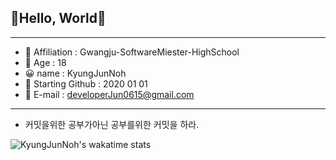 ## 👋Hello, World👋
------------------------------------------------
- 🏫 Affiliation : Gwangju-SoftwareMiester-HighSchool
- 👨 Age : 18
- 😀 name : KyungJunNoh
- 🌱 Starting Github : 2020 01 01
- 📩 E-mail : developerJun0615@gmail.com
------------------------------------------------
- 커밋을위한 공부가아닌 공부를위한 커밋을 하라.

![KyungJunNoh's wakatime stats](https://github-readme-stats.vercel.app/api/top-langs?username=KyungJunNoh&layout=compact)


<!--
**KyungJunNoh/KyungJunNoh** is a ✨ _special_ ✨ repository because its `README.md` (this file) appears on your GitHub profile.

Here are some ideas to get you started:

- 🔭 I’m currently working on ...
- 🌱 I’m currently learning ...
- 👯 I’m looking to collaborate on ...
- 🤔 I’m looking for help with ...
- 💬 Ask me about ...
- 📫 How to reach me: ...
- 😄 Pronouns: ...
- ⚡ Fun fact: ...
-->
